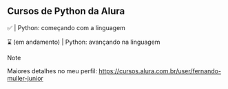 
## Cursos de Python da Alura

:white_check_mark:  |  Python: começando com a linguagem

:hourglass: (em andamento)  |  Python: avançando na linguagem



> [!NOTE]
> Maiores detalhes no meu perfil: <https://cursos.alura.com.br/user/fernando-muller-junior>